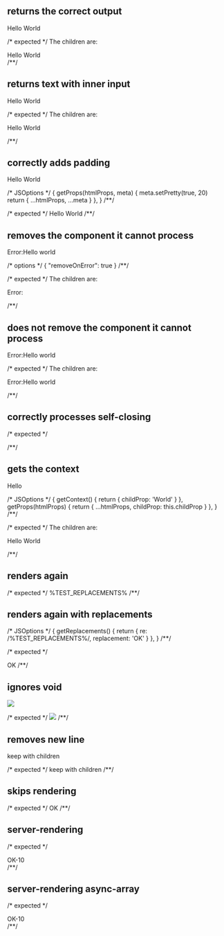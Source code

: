 ## returns the correct output
<html lang="en">Hello World</html>

/* expected */
<rendered-html lang="en">The children are:<div>Hello World</div></rendered-html>
/**/

## returns text with inner input
<html lang="en">
  <body page="test">Hello World</body>
</html>

/* expected */
<rendered-html lang="en">The children are:<div>
  <body-tag page="test">Hello World</body-tag>
</div></rendered-html>
/**/

## correctly adds padding
  <body page="test" mask-testing where-is-my-mind>Hello World</body>

/* JSOptions */
{
  getProps(htmlProps, meta) {
    meta.setPretty(true, 20)
    return { ...htmlProps, ...meta }
  },
}
/**/

/* expected */
  <body-tag
    mask-testing where-is-my-mind
    page="test">
    Hello World
  </body-tag>
/**/

## removes the component it cannot process
<html lang="en">
  Error:<error>Hello world</error>
</html>

/* options */
{ "removeOnError": true }
/**/

/* expected */
<rendered-html lang="en">The children are:<div>
  Error:
</div></rendered-html>
/**/

## does not remove the component it cannot process
<html lang="en">
  Error:<error>Hello world</error>
</html>

/* expected */
<rendered-html lang="en">The children are:<div>
  Error:<error>Hello world</error>
</div></rendered-html>
/**/

## correctly processes self-closing
<page-title />
<link href="https://fonts.googleapis.com/css?family=Ruda" rel="stylesheet">
<ajax-loader />

/* expected */
<rendered-page-title/>
<link href="https://fonts.googleapis.com/css?family=Ruda" rel="stylesheet">
<rendered-ajax-loader/>
/**/

## gets the context
<html lang="en">
  <child-props>Hello </child-props>
</html>

/* JSOptions */
{
  getContext() {
    return { childProp: 'World' }
  },
  getProps(htmlProps) {
    return { ...htmlProps, childProp: this.childProp }
  },
}
/**/

/* expected */
<rendered-html lang="en">The children are:<div>
  Hello World
</div></rendered-html>
/**/

## renders again
<render-again/>

/* expected */
<body-tag>%TEST_REPLACEMENTS%</body-tag>
/**/

## renders again with replacements
<render-again/>

/* JSOptions */
{
  getReplacements() {
    return { re: /%TEST_REPLACEMENTS%/, replacement: 'OK' }
  },
}
/**/

/* expected */
<body>OK</body>
/**/

## ignores void
<img src="test.jpg"><section-break />

/* expected */
<img src="test.jpg"><section-break />
/**/

## removes new line
<hello>
  <meta />
  <remove-line />
  <remove-line>keep with children<remove-line>
</hello>

/* expected */
<hello>
  <meta />
  <remove-line>keep with children<remove-line>
</hello>
/**/

## skips rendering
<skip-render />
<skip-render do-skip />

/* expected */
<skipped-render>OK</skipped-render>
<skip-render do-skip />
/**/

## server-rendering
<server-render test="10" />

/* expected */
<div>OK-10</div>
/**/

## server-rendering async-array
<server-render test="10" asyncArray addid />

/* expected */
<div id="test-id">OK-10</div>
/**/